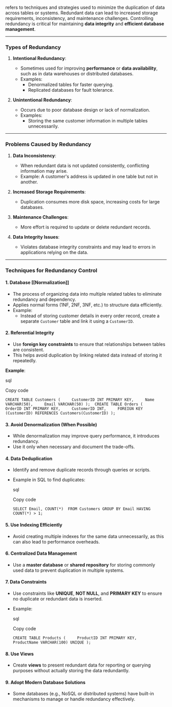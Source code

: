refers to techniques and strategies used to minimize the duplication of data across tables or systems. Redundant data can lead to increased storage requirements, inconsistency, and maintenance challenges. Controlling redundancy is critical for maintaining **data integrity** and **efficient database management**.

---

### **Types of Redundancy**

1. **Intentional Redundancy**:
    
    - Sometimes used for improving **performance** or **data availability**, such as in data warehouses or distributed databases.
    - Examples:
        - Denormalized tables for faster querying.
        - Replicated databases for fault tolerance.
2. **Unintentional Redundancy**:
    
    - Occurs due to poor database design or lack of normalization.
    - Examples:
        - Storing the same customer information in multiple tables unnecessarily.

---

### **Problems Caused by Redundancy**

1. **Data Inconsistency**:
    
    - When redundant data is not updated consistently, conflicting information may arise.
    - Example: A customer's address is updated in one table but not in another.
2. **Increased Storage Requirements**:
    
    - Duplication consumes more disk space, increasing costs for large databases.
3. **Maintenance Challenges**:
    
    - More effort is required to update or delete redundant records.
4. **Data Integrity Issues**:
    
    - Violates database integrity constraints and may lead to errors in applications relying on the data.

---

### **Techniques for Redundancy Control**

#### **1. Database [[Normalization]]**

- The process of organizing data into multiple related tables to eliminate redundancy and dependency.
- Applies normal forms (1NF, 2NF, 3NF, etc.) to structure data efficiently.
- Example:
    - Instead of storing customer details in every order record, create a separate `Customer` table and link it using a `CustomerID`.

#### **2. Referential Integrity**

- Use **foreign key constraints** to ensure that relationships between tables are consistent.
- This helps avoid duplication by linking related data instead of storing it repeatedly.

**Example**:

sql

Copy code

`CREATE TABLE Customers (     CustomerID INT PRIMARY KEY,     Name VARCHAR(50),     Email VARCHAR(50) );  CREATE TABLE Orders (     OrderID INT PRIMARY KEY,     CustomerID INT,     FOREIGN KEY (CustomerID) REFERENCES Customers(CustomerID) );`

#### **3. Avoid Denormalization (When Possible)**

- While denormalization may improve query performance, it introduces redundancy.
- Use it only when necessary and document the trade-offs.

#### **4. Data Deduplication**

- Identify and remove duplicate records through queries or scripts.
- Example in SQL to find duplicates:
    
    sql
    
    Copy code
    
    `SELECT Email, COUNT(*)  FROM Customers GROUP BY Email HAVING COUNT(*) > 1;`
    

#### **5. Use Indexing Efficiently**

- Avoid creating multiple indexes for the same data unnecessarily, as this can also lead to performance overheads.

#### **6. Centralized Data Management**

- Use a **master database** or **shared repository** for storing commonly used data to prevent duplication in multiple systems.

#### **7. Data Constraints**

- Use constraints like **UNIQUE**, **NOT NULL**, and **PRIMARY KEY** to ensure no duplicate or redundant data is inserted.
- Example:
    
    sql
    
    Copy code
    
    `CREATE TABLE Products (     ProductID INT PRIMARY KEY,     ProductName VARCHAR(100) UNIQUE );`
    

#### **8. Use Views**

- Create **views** to present redundant data for reporting or querying purposes without actually storing the data redundantly.

#### **9. Adopt Modern Database Solutions**

- Some databases (e.g., NoSQL or distributed systems) have built-in mechanisms to manage or handle redundancy effectively.